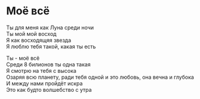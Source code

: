 # Моё всё

Ты для меня как Луна среди ночи  
Ты мой мой восход  
Я как восходящяя звезда  
Я люблю тебя такой, какая ты есть  
  
Ты - моё всё  
Среди 8 билионов ты одна такая  
Я смотрю на тебя с высока  
Озаряя всю планету, ради тебя одной и это любовь, она вечна и глубока  
И между нами пройдёт искра  
Это как будто волшебство с утра  
